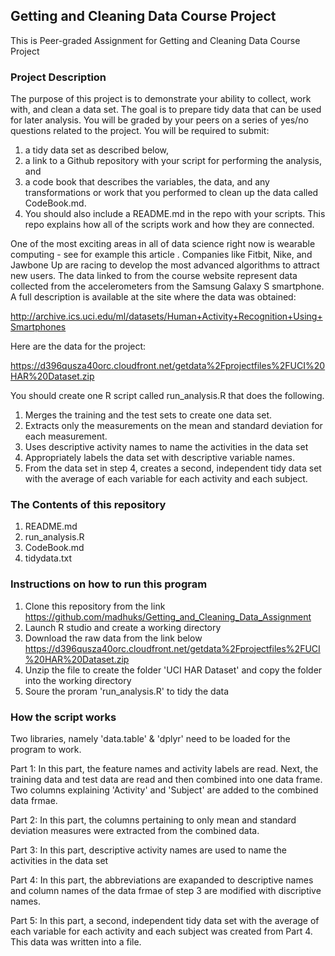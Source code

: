 ## Getting and Cleaning Data Course Project
This is Peer-graded Assignment for Getting and Cleaning Data Course Project
### Project Description
The purpose of this project is to demonstrate your ability to collect, work with, and clean a data set. The goal is to prepare tidy data that can be used for later analysis. You will be graded by your peers on a series of yes/no questions related to the project. You will be required to submit: 
1) a tidy data set as described below, 
2) a link to a Github repository with your script for performing the analysis, and 
3) a code book that describes the variables, the data, and any transformations or work that you performed to clean up the data called CodeBook.md. 
4) You should also include a README.md in the repo with your scripts. This repo explains how all of the scripts work and how they are connected.

One of the most exciting areas in all of data science right now is wearable computing - see for example this article . Companies like Fitbit, Nike, and Jawbone Up are racing to develop the most advanced algorithms to attract new users. The data linked to from the course website represent data collected from the accelerometers from the Samsung Galaxy S smartphone. A full description is available at the site where the data was obtained:

http://archive.ics.uci.edu/ml/datasets/Human+Activity+Recognition+Using+Smartphones

Here are the data for the project:

https://d396qusza40orc.cloudfront.net/getdata%2Fprojectfiles%2FUCI%20HAR%20Dataset.zip

You should create one R script called run_analysis.R that does the following.
1. Merges the training and the test sets to create one data set.
2. Extracts only the measurements on the mean and standard deviation for each measurement.
3. Uses descriptive activity names to name the activities in the data set
4. Appropriately labels the data set with descriptive variable names.
5. From the data set in step 4, creates a second, independent tidy data set with the average of each variable for each activity and each subject.

### The Contents of this repository
1. README.md
2. run_analysis.R
3. CodeBook.md
4. tidydata.txt

### Instructions on how to run this program
1. Clone this repository from the link https://github.com/madhuks/Getting_and_Cleaning_Data_Assignment
2. Launch R studio and create a working directory
3. Download the raw data from the link below
   https://d396qusza40orc.cloudfront.net/getdata%2Fprojectfiles%2FUCI%20HAR%20Dataset.zip
4. Unzip the file to create the folder 'UCI HAR Dataset' and copy the folder into the working directory
5. Soure the proram 'run_analysis.R' to tidy the data 

### How the script works
Two libraries, namely 'data.table' & 'dplyr' need to be loaded for the program to work.

Part 1:  In this part, the feature names and activity labels are read. Next, the training data and test data are read and then  combined into one data frame. Two columns explaining 'Activity' and 'Subject' are added to the combined data frmae. 

Part 2:  In this part, the columns pertaining to only mean and standard deviation measures were extracted from the combined data. 

Part 3:  In this part, descriptive activity names are used to name the activities in the data set

Part 4:  In this part, the abbreviations are exapanded to descriptive names and column names of the data frmae of step 3 are modified with discriptive names.

Part 5:  In this part, a second, independent tidy data set with the average of each variable for each activity and each subject was created from Part 4. This data was written into a file. 
